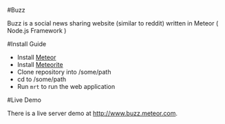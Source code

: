 #Buzz

Buzz is a social news sharing website (similar to reddit) written in Meteor ( Node.js Framework )

#Install Guide
+ Install [Meteor](https://www.meteor.com/)
+ Install [Meteorite](https://github.com/oortcloud/meteorite)
+ Clone repository into /some/path
+ cd to /some/path
+ Run `mrt` to run the web application

#Live Demo

There is a live server demo at http://www.buzz.meteor.com.